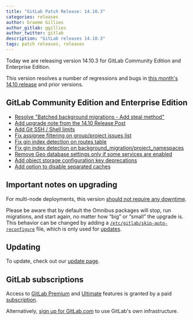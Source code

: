 ```yaml
---
title: "GitLab Patch Release: 14.10.3"
categories: releases
author: Graeme Gillies
author_gitlab: ggillies
author_twitter: gitlab
description: "GitLab releases 14.10.3"
tags: patch releases, releases
---
```


<!-- For detailed instructions on how to complete this, please see https://gitlab.com/gitlab-org/release/docs/blob/master/general/patch/blog-post.md -->

Today we are releasing version 14.10.3 for GitLab Community Edition and Enterprise Edition.

This version resolves a number of regressions and bugs in
[this month's 14.10 release](/releases/2022/04/22/gitlab-14-10-released/) and
prior versions.

## GitLab Community Edition and Enterprise Edition


* [Resolve "Batched background migrations - Add steal method"](https://gitlab.com/gitlab-org/gitlab/-/merge_requests/86551)
* [Add upgrade note from the 14.10 Release Post](https://gitlab.com/gitlab-org/gitlab/-/merge_requests/86614)
* [Add Git SSH / Shell limits](https://gitlab.com/gitlab-org/gitlab/-/merge_requests/87088)
* [Fix assignee filtering on group/project issues list](https://gitlab.com/gitlab-org/gitlab/-/merge_requests/87164)
* [Fix gin index detection on routes table](https://gitlab.com/gitlab-org/gitlab/-/merge_requests/87648)
* [Fix gin index detection on background_migration/project_namespaces](https://gitlab.com/gitlab-org/gitlab/-/merge_requests/87374)
* [Remove Geo database settings only if some services are enabled](https://gitlab.com/gitlab-org/omnibus-gitlab/-/merge_requests/6072)
* [Add object storage configuration key deprecations](https://gitlab.com/gitlab-org/omnibus-gitlab/-/merge_requests/6098)
* [Add option to disable separated caches](https://gitlab.com/gitlab-org/gitlab/-/merge_requests/88016)

## Important notes on upgrading

For multi-node deployments, this version [should not require any downtime](https://docs.gitlab.com/ee/update/#upgrading-without-downtime).

Please be aware that by default the Omnibus packages will stop, run migrations,
and start again, no matter how “big” or “small” the upgrade is. This behavior
can be changed by adding a [`/etc/gitlab/skip-auto-reconfigure`](http://docs.gitlab.com/omnibus/update/README.html) file,
which is only used for [updates](https://docs.gitlab.com/omnibus/update/README.html).

## Updating

To update, check out our [update page](/update/).

## GitLab subscriptions

Access to [GitLab Premium](/pricing/premium/) and [Ultimate](/pricing/ultimate/) features is granted by a paid [subscription](/pricing/).

Alternatively, [sign up for GitLab.com](https://gitlab.com/users/sign_in)
to use GitLab's own infrastructure.
